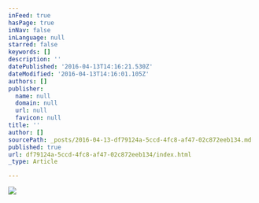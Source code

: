 ```yaml
---
inFeed: true
hasPage: true
inNav: false
inLanguage: null
starred: false
keywords: []
description: ''
datePublished: '2016-04-13T14:16:21.530Z'
dateModified: '2016-04-13T14:16:01.105Z'
authors: []
publisher:
  name: null
  domain: null
  url: null
  favicon: null
title: ''
author: []
sourcePath: _posts/2016-04-13-df79124a-5ccd-4fc8-af47-02c872eeb134.md
published: true
url: df79124a-5ccd-4fc8-af47-02c872eeb134/index.html
_type: Article

---
```

![](https://the-grid-user-content.s3-us-west-2.amazonaws.com/2487e99d-cf23-45d5-8260-81963546b8d5.jpg)